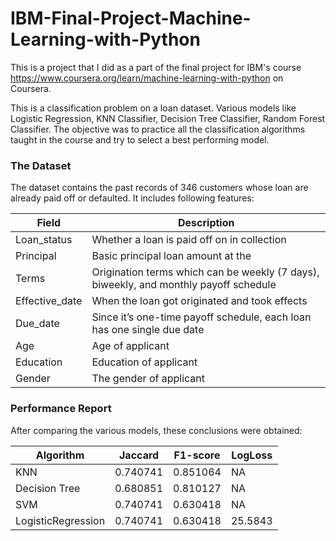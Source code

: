 # IBM-Final-Project-Machine-Learning-with-Python
This is a project that I did as a part of the final project for IBM's course https://www.coursera.org/learn/machine-learning-with-python on Coursera.

This is a classification problem on a loan dataset. Various models like Logistic Regression, KNN Classifier, Decision Tree Classifier, 
Random Forest Classifier. The objective was to practice all the classification algorithms taught in the course and try to
select a best performing model.

### The Dataset
The dataset contains the past records of 346 customers whose loan are already paid off or defaulted. It includes following features:

| Field          | Description                                                                           |
|----------------|---------------------------------------------------------------------------------------|
| Loan_status    | Whether a loan is paid off on in collection                                           |
| Principal      | Basic principal loan amount at the                                                    |
| Terms          | Origination terms which can be weekly (7 days), biweekly, and monthly payoff schedule |
| Effective_date | When the loan got originated and took effects                                         |
| Due_date       | Since it’s one-time payoff schedule, each loan has one single due date                |
| Age            | Age of applicant                                                                      |
| Education      | Education of applicant                                                                |
| Gender         | The gender of applicant                                                               |


### Performance Report
After comparing the various models, these conclusions were obtained:

| Algorithm          | Jaccard | F1-score | LogLoss |
|--------------------|---------|----------|---------|
| KNN                | 0.740741| 0.851064 | NA      |
| Decision Tree      | 0.680851| 0.810127 | NA      |
| SVM                | 0.740741| 0.630418 | NA      |
| LogisticRegression | 0.740741| 0.630418 | 25.5843 |
